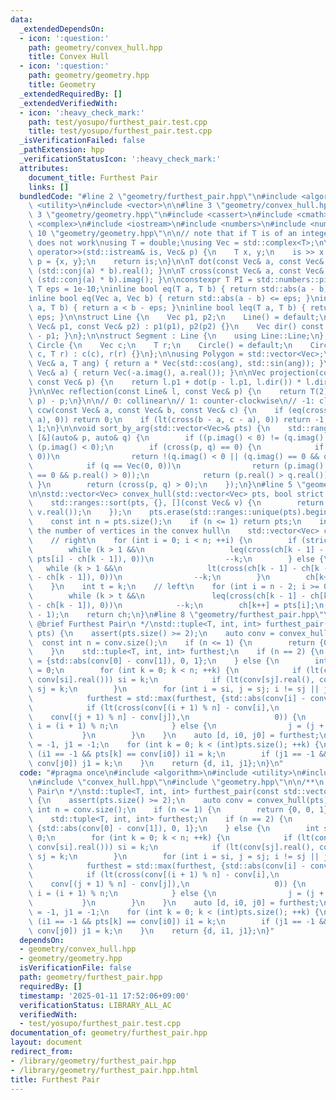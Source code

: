 ```yaml
---
data:
  _extendedDependsOn:
  - icon: ':question:'
    path: geometry/convex_hull.hpp
    title: Convex Hull
  - icon: ':question:'
    path: geometry/geometry.hpp
    title: Geometry
  _extendedRequiredBy: []
  _extendedVerifiedWith:
  - icon: ':heavy_check_mark:'
    path: test/yosupo/furthest_pair.test.cpp
    title: test/yosupo/furthest_pair.test.cpp
  _isVerificationFailed: false
  _pathExtension: hpp
  _verificationStatusIcon: ':heavy_check_mark:'
  attributes:
    document_title: Furthest Pair
    links: []
  bundledCode: "#line 2 \"geometry/furthest_pair.hpp\"\n#include <algorithm>\n#include\
    \ <utility>\n#include <vector>\n\n#line 3 \"geometry/convex_hull.hpp\"\n\n#line\
    \ 3 \"geometry/geometry.hpp\"\n#include <cassert>\n#include <cmath>\n#include\
    \ <complex>\n#include <iostream>\n#include <numbers>\n#include <numeric>\n#line\
    \ 10 \"geometry/geometry.hpp\"\n\n// note that if T is of an integer type, std::abs\
    \ does not work\nusing T = double;\nusing Vec = std::complex<T>;\n\nstd::istream&\
    \ operator>>(std::istream& is, Vec& p) {\n    T x, y;\n    is >> x >> y;\n   \
    \ p = {x, y};\n    return is;\n}\n\nT dot(const Vec& a, const Vec& b) { return\
    \ (std::conj(a) * b).real(); }\n\nT cross(const Vec& a, const Vec& b) { return\
    \ (std::conj(a) * b).imag(); }\n\nconstexpr T PI = std::numbers::pi_v<T>;\nconstexpr\
    \ T eps = 1e-10;\ninline bool eq(T a, T b) { return std::abs(a - b) <= eps; }\n\
    inline bool eq(Vec a, Vec b) { return std::abs(a - b) <= eps; }\ninline bool lt(T\
    \ a, T b) { return a < b - eps; }\ninline bool leq(T a, T b) { return a <= b +\
    \ eps; }\n\nstruct Line {\n    Vec p1, p2;\n    Line() = default;\n    Line(const\
    \ Vec& p1, const Vec& p2) : p1(p1), p2(p2) {}\n    Vec dir() const { return p2\
    \ - p1; }\n};\n\nstruct Segment : Line {\n    using Line::Line;\n};\n\nstruct\
    \ Circle {\n    Vec c;\n    T r;\n    Circle() = default;\n    Circle(const Vec&\
    \ c, T r) : c(c), r(r) {}\n};\n\nusing Polygon = std::vector<Vec>;\n\nVec rot(const\
    \ Vec& a, T ang) { return a * Vec(std::cos(ang), std::sin(ang)); }\n\nVec perp(const\
    \ Vec& a) { return Vec(-a.imag(), a.real()); }\n\nVec projection(const Line& l,\
    \ const Vec& p) {\n    return l.p1 + dot(p - l.p1, l.dir()) * l.dir() / std::norm(l.dir());\n\
    }\n\nVec reflection(const Line& l, const Vec& p) {\n    return T(2) * projection(l,\
    \ p) - p;\n}\n\n// 0: collinear\n// 1: counter-clockwise\n// -1: clockwise\nint\
    \ ccw(const Vec& a, const Vec& b, const Vec& c) {\n    if (eq(cross(b - a, c -\
    \ a), 0)) return 0;\n    if (lt(cross(b - a, c - a), 0)) return -1;\n    return\
    \ 1;\n}\n\nvoid sort_by_arg(std::vector<Vec>& pts) {\n    std::ranges::sort(pts,\
    \ [&](auto& p, auto& q) {\n        if ((p.imag() < 0) != (q.imag() < 0)) return\
    \ (p.imag() < 0);\n        if (cross(p, q) == 0) {\n            if (p == Vec(0,\
    \ 0))\n                return !(q.imag() < 0 || (q.imag() == 0 && q.real() > 0));\n\
    \            if (q == Vec(0, 0))\n                return (p.imag() < 0 || (p.imag()\
    \ == 0 && p.real() > 0));\n            return (p.real() > q.real());\n       \
    \ }\n        return (cross(p, q) > 0);\n    });\n}\n#line 5 \"geometry/convex_hull.hpp\"\
    \n\nstd::vector<Vec> convex_hull(std::vector<Vec> pts, bool strict = true) {\n\
    \    std::ranges::sort(pts, {}, [](const Vec& v) {\n        return std::make_pair(v.imag(),\
    \ v.real());\n    });\n    pts.erase(std::ranges::unique(pts).begin(), pts.end());\n\
    \    const int n = pts.size();\n    if (n <= 1) return pts;\n    int k = 0;  //\
    \ the number of vertices in the convex hull\n    std::vector<Vec> ch(2 * n);\n\
    \    // right\n    for (int i = 0; i < n; ++i) {\n        if (strict) {\n    \
    \        while (k > 1 &&\n                   leq(cross(ch[k - 1] - ch[k - 2],\
    \ pts[i] - ch[k - 1]), 0))\n                --k;\n        } else {\n         \
    \   while (k > 1 &&\n                   lt(cross(ch[k - 1] - ch[k - 2], pts[i]\
    \ - ch[k - 1]), 0))\n                --k;\n        }\n        ch[k++] = pts[i];\n\
    \    }\n    int t = k;\n    // left\n    for (int i = n - 2; i >= 0; --i) {\n\
    \        while (k > t &&\n               leq(cross(ch[k - 1] - ch[k - 2], pts[i]\
    \ - ch[k - 1]), 0))\n            --k;\n        ch[k++] = pts[i];\n    }\n    ch.resize(k\
    \ - 1);\n    return ch;\n}\n#line 8 \"geometry/furthest_pair.hpp\"\n\n/**\n *\
    \ @brief Furthest Pair\n */\nstd::tuple<T, int, int> furthest_pair(const std::vector<Vec>&\
    \ pts) {\n    assert(pts.size() >= 2);\n    auto conv = convex_hull(pts);\n  \
    \  const int n = conv.size();\n    if (n <= 1) {\n        return {0, 0, 1};\n\
    \    }\n    std::tuple<T, int, int> furthest;\n    if (n == 2) {\n        furthest\
    \ = {std::abs(conv[0] - conv[1]), 0, 1};\n    } else {\n        int si = 0, sj\
    \ = 0;\n        for (int k = 0; k < n; ++k) {\n            if (lt(conv[k].real(),\
    \ conv[si].real())) si = k;\n            if (lt(conv[sj].real(), conv[k].real()))\
    \ sj = k;\n        }\n        for (int i = si, j = sj; i != sj || j != si;) {\n\
    \            furthest = std::max(furthest, {std::abs(conv[i] - conv[j]), i, j});\n\
    \            if (lt(cross(conv[(i + 1) % n] - conv[i],\n                     \
    \    conv[(j + 1) % n] - conv[j]),\n                   0)) {\n               \
    \ i = (i + 1) % n;\n            } else {\n                j = (j + 1) % n;\n \
    \           }\n        }\n    }\n    auto [d, i0, j0] = furthest;\n    int i1\
    \ = -1, j1 = -1;\n    for (int k = 0; k < (int)pts.size(); ++k) {\n        if\
    \ (i1 == -1 && pts[k] == conv[i0]) i1 = k;\n        if (j1 == -1 && pts[k] ==\
    \ conv[j0]) j1 = k;\n    }\n    return {d, i1, j1};\n}\n"
  code: "#pragma once\n#include <algorithm>\n#include <utility>\n#include <vector>\n\
    \n#include \"convex_hull.hpp\"\n#include \"geometry.hpp\"\n\n/**\n * @brief Furthest\
    \ Pair\n */\nstd::tuple<T, int, int> furthest_pair(const std::vector<Vec>& pts)\
    \ {\n    assert(pts.size() >= 2);\n    auto conv = convex_hull(pts);\n    const\
    \ int n = conv.size();\n    if (n <= 1) {\n        return {0, 0, 1};\n    }\n\
    \    std::tuple<T, int, int> furthest;\n    if (n == 2) {\n        furthest =\
    \ {std::abs(conv[0] - conv[1]), 0, 1};\n    } else {\n        int si = 0, sj =\
    \ 0;\n        for (int k = 0; k < n; ++k) {\n            if (lt(conv[k].real(),\
    \ conv[si].real())) si = k;\n            if (lt(conv[sj].real(), conv[k].real()))\
    \ sj = k;\n        }\n        for (int i = si, j = sj; i != sj || j != si;) {\n\
    \            furthest = std::max(furthest, {std::abs(conv[i] - conv[j]), i, j});\n\
    \            if (lt(cross(conv[(i + 1) % n] - conv[i],\n                     \
    \    conv[(j + 1) % n] - conv[j]),\n                   0)) {\n               \
    \ i = (i + 1) % n;\n            } else {\n                j = (j + 1) % n;\n \
    \           }\n        }\n    }\n    auto [d, i0, j0] = furthest;\n    int i1\
    \ = -1, j1 = -1;\n    for (int k = 0; k < (int)pts.size(); ++k) {\n        if\
    \ (i1 == -1 && pts[k] == conv[i0]) i1 = k;\n        if (j1 == -1 && pts[k] ==\
    \ conv[j0]) j1 = k;\n    }\n    return {d, i1, j1};\n}"
  dependsOn:
  - geometry/convex_hull.hpp
  - geometry/geometry.hpp
  isVerificationFile: false
  path: geometry/furthest_pair.hpp
  requiredBy: []
  timestamp: '2025-01-11 17:52:06+09:00'
  verificationStatus: LIBRARY_ALL_AC
  verifiedWith:
  - test/yosupo/furthest_pair.test.cpp
documentation_of: geometry/furthest_pair.hpp
layout: document
redirect_from:
- /library/geometry/furthest_pair.hpp
- /library/geometry/furthest_pair.hpp.html
title: Furthest Pair
---
```


